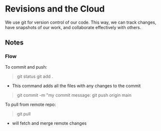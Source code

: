 # Revisions and the Cloud

We use git for version control of our code. This way, we can track changes, have snapshots of our work, and collaborate effectively with others. 

## Notes

### Flow

To commit and push:
> git status
> git add .
- This command adds all the files with any changes to the commit
> git commit -m "my commit message:
> git push origin main

To pull from remote repo:
> git pull 
- will fetch and merge remote changes
